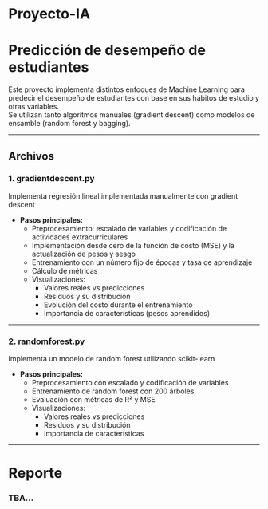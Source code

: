 # Proyecto-IA

# Predicción de desempeño de estudiantes

Este proyecto implementa distintos enfoques de Machine Learning para predecir el desempeño de estudiantes con base en sus hábitos de estudio y otras variables.  
Se utilizan tanto algoritmos manuales (gradient descent) como modelos de ensamble (random forest y bagging).

---

## Archivos

### 1. gradientdescent.py
Implementa regresión lineal implementada manualmente con gradient descent

- **Pasos principales:**
  - Preprocesamiento: escalado de variables y codificación de actividades extracurriculares
  - Implementación desde cero de la función de costo (MSE) y la actualización de pesos y sesgo
  - Entrenamiento con un número fijo de épocas y tasa de aprendizaje
  - Cálculo de métricas
  - Visualizaciones:
    - Valores reales vs predicciones
    - Residuos y su distribución
    - Evolución del costo durante el entrenamiento
    - Importancia de características (pesos aprendidos)

---

### 2. randomforest.py
Implementa un modelo de random forest utilizando scikit-learn

- **Pasos principales:**
  - Preprocesamiento con escalado y codificación de variables
  - Entrenamiento de random forest con 200 árboles
  - Evaluación con métricas de R² y MSE
  - Visualizaciones:
    - Valores reales vs predicciones
    - Residuos y su distribución
    - Importancia de características
    
---

# Reporte
### TBA...

